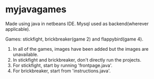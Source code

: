 # myjavagames
Made using java in netbeans IDE. Mysql used as backend(wherever applicable).

Games: stickfight, brickbreaker(game 2) and flappybird(game 4).
1. In all of the games, images have been added but the images are unavailable.
2. In stickfight and brickbreaker, don't directly run the projects.
3. For stickfight, start by running 'frontpage.java'. 
4. For brickbreaker, start from 'instructions.java'.
